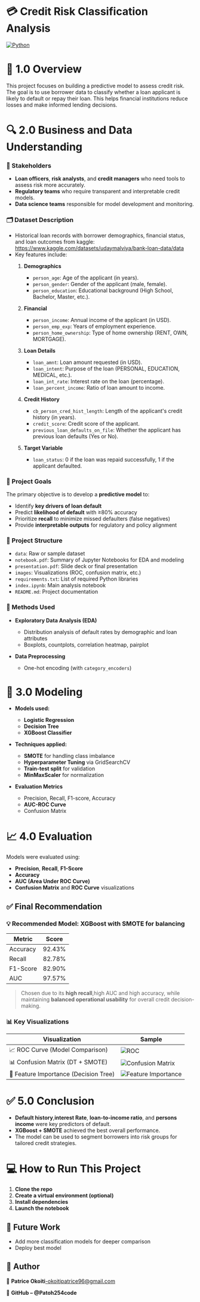 # 💳 Credit Risk Classification Analysis

[![Python](https://img.shields.io/badge/Python-3.13.3-blue.svg)](https://www.python.org/downloads/release/python-3133/)

# 📌 1.0 Overview

This project focuses on building a predictive model to assess credit risk. The goal is to use borrower data to classify whether a loan applicant is likely to default or repay their loan. This helps financial institutions reduce losses and make informed lending decisions.

# 🔍 2.0 Business and Data Understanding


### 🎯 Stakeholders

- **Loan officers**, **risk analysts**, and **credit managers** who need tools to assess risk more accurately.
- **Regulatory teams** who require transparent and interpretable credit models.
- **Data science teams** responsible for model development and monitoring.


### 🗂️ Dataset Description

- Historical loan records with borrower demographics, financial status, and loan outcomes from kaggle: https://www.kaggle.com/datasets/udaymalviya/bank-loan-data/data
- Key features include: 
    1. **Demographics**

       - `person_age`: Age of the applicant (in years).
       - `person_gender`: Gender of the applicant (male, female).
       - `person_education`: Educational background (High School, Bachelor, Master, etc.).

    2. **Financial**

       - `person_income`: Annual income of the applicant (in USD).
       - `person_emp_exp`: Years of employment experience.
       - `person_home_ownership`: Type of home ownership (RENT, OWN, MORTGAGE).

    3. **Loan Details**

       - `loan_amnt`: Loan amount requested (in USD).
       - `loan_intent`: Purpose of the loan (PERSONAL, EDUCATION, MEDICAL, etc.).
       - `loan_int_rate`: Interest rate on the loan (percentage).
       - `loan_percent_income`: Ratio of loan amount to income.

    4. **Credit History**
       - `cb_person_cred_hist_length`: Length of the applicant's credit history (in years).
       - `credit_score`: Credit score of the applicant.
       - `previous_loan_defaults_on_file`: Whether the applicant has previous loan defaults (Yes or No).

     5. **Target Variable**
        - `loan_status`: 0 if the loan was repaid successfully, 1 if the applicant defaulted.



### 📌 Project Goals

The primary objective is to develop a **predictive model** to:
- Identify **key drivers of loan default**
- Predict **likelihood of default** with ≥80% accuracy
- Prioritize **recall** to minimize missed defaulters (false negatives)
- Provide **interpretable outputs** for regulatory and policy alignment



### 📂 Project Structure

- `data`: Raw or sample dataset
- `notebook.pdf`: Summary of Jupyter Notebooks for EDA  and modeling
- `presentation.pdf`: Slide deck or final presentation
- `images`: Visualizations (ROC, confusion matrix, etc.)
- `requirements.txt`: List of required Python libraries
- `index.ipynb`: Main analysis notebook
- `README.md`: Project documentation 


### 🧪 Methods Used

- **Exploratory Data Analysis (EDA)**
  - Distribution analysis of default rates by demographic and loan attributes
  - Boxplots, countplots, correlation heatmap, pairplot

- **Data Preprocessing**
  - One-hot encoding (with `category_encoders`)
  

# 🤖 3.0 Modeling


- **Models used:**
     - **Logistic Regression**
     - **Decision Tree**
     - **XGBoost Classifier**

- **Techniques applied:**
     - **SMOTE** for handling class imbalance
     - **Hyperparameter Tuning** via GridSearchCV
     - **Train-test split** for validation
     - **MinMaxScaler** for normalization

- **Evaluation Metrics**
     - Precision, Recall, F1-score, Accuracy
     - **AUC-ROC Curve**
     - Confusion Matrix


# 📈 4.0 Evaluation


Models were evaluated using:
- **Precision**, **Recall**, **F1-Score**
- **Accuracy**
- **AUC (Area Under ROC Curve)**
- **Confusion Matrix** and **ROC Curve** visualizations



## ✅ Final Recommendation

### 💡 Recommended Model: **XGBoost with SMOTE for balancing**

| Metric     | Score |
|------------|-------|
| Accuracy   | 92.43% |
| Recall     | 82.78% |
| F1-Score   | 82.90% |
| AUC        | 97.57% |

> Chosen due to its **high recall**,high AUC and high accuracy, while maintaining **balanced operational usability** for overall credit decision-making.



### 📊 Key Visualizations

| Visualization                       | Sample |
|------------------------------------|--------|
| 📈 ROC Curve (Model Comparison)     | ![ROC](images/roc_curve.png) |
| 📊 Confusion Matrix (DT + SMOTE)    | ![Confusion Matrix](images/conf_matrix_xg_sm.png) |
| 📌 Feature Importance (Decision Tree) | ![Feature Importance](images/feature_importance.png) |



# ✅ 5.0 Conclusion


- **Default history**,**interest Rate**, **loan-to-income ratio**, and **persons income** were key predictors of default.
- **XGBoost + SMOTE** achieved the best overall performance.
- The model can be used to segment borrowers into risk groups for tailored credit strategies.



# 💻 How to Run This Project

1. **Clone the repo**
2. **Create a virtual environment (optional)**
3. **Install dependencies**
4. **Launch the notebook**

## 📌 Future Work
- Add more classification models for deeper comparison
- Deploy best model

## 👤 **Author**
📧 **Patrice Okoiti**-okoitipatrice96@gmail.com

🔗 **GitHub – @Patoh254code**




